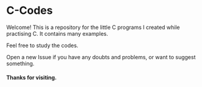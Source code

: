 # C-Codes
Welcome!
This is a repository for the little C programs I created while practising C.
It contains many examples.

Feel free to study the codes.

Open a new Issue if you have any doubts and problems, or want to suggest something.

#### Thanks for visiting.
